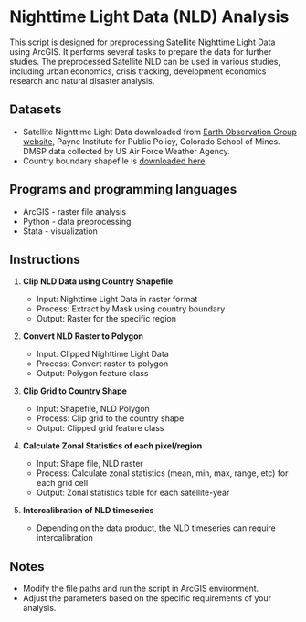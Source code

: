 # Nighttime Light Data (NLD) Analysis

This script is designed for preprocessing Satellite Nighttime Light Data using ArcGIS. It performs several tasks to prepare the data for further studies. The preprocessed Satellite NLD can be used in various studies, including urban economics, crisis tracking, development economics research and natural disaster analysis.

## Datasets
- Satellite Nighttime Light Data downloaded from [Earth Observation Group website](https://eogdata.mines.edu/products/dmsp/), Payne Institute for Public Policy, Colorado School of Mines. DMSP data collected by US Air Force Weather Agency.
- Country boundary shapefile is [downloaded here](https://gadm.org/).

## Programs and programming languages
- ArcGIS - raster file analysis
- Python - data preprocessing
- Stata - visualization

## Instructions
1. **Clip NLD Data using Country Shapefile**
   - Input: Nighttime Light Data in raster format
   - Process: Extract by Mask using country boundary
   - Output: Raster for the specific region
    
2. **Convert NLD Raster to Polygon**
   - Input: Clipped Nighttime Light Data
   - Process: Convert raster to polygon
   - Output: Polygon feature class

3. **Clip Grid to Country Shape**
   - Input: Shapefile, NLD Polygon
   - Process: Clip grid to the country shape
   - Output: Clipped grid feature class 

4. **Calculate Zonal Statistics of each pixel/region**
   - Input: Shape file, NLD raster
   - Process: Calculate zonal statistics (mean, min, max, range, etc) for each grid cell
   - Output: Zonal statistics table for each satellite-year

5. **Intercalibration of NLD timeseries**
   - Depending on the data product, the NLD timeseries can require intercalibration 

## Notes
- Modify the file paths and run the script in ArcGIS environment.
- Adjust the parameters based on the specific requirements of your analysis.

